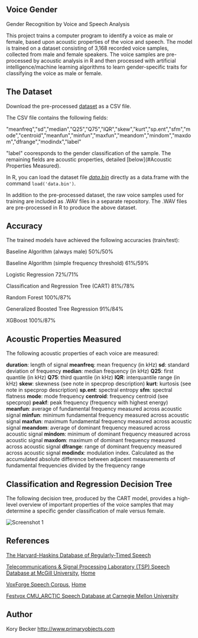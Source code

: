 Voice Gender
------------

Gender Recognition by Voice and Speech Analysis

This project trains a computer program to identify a voice as male or female, based upon acoustic properties of the voice and speech. The model is trained on a dataset consisting of 3,168 recorded voice samples, collected from male and female speakers. The voice samples are pre-processed by acoustic analysis in R and then processed with artificial intelligence/machine learning algorithms to learn gender-specific traits for classifying the voice as male or female.

## The Dataset

Download the pre-processed [dataset](https://raw.githubusercontent.com/primaryobjects/voice-gender/master/voice.csv) as a CSV file.

The CSV file contains the following fields:

"meanfreq","sd","median","Q25","Q75","IQR","skew","kurt","sp.ent","sfm","mode","centroid","meanfun","minfun","maxfun","meandom","mindom","maxdom","dfrange","modindx","label"

"label" cooresponds to the gender classification of the sample. The remaining fields are acoustic properties, detailed [below](#Acoustic Properties Measured).

In R, you can load the dataset file *[data.bin](https://raw.githubusercontent.com/primaryobjects/voice-gender/master/data.bin)* directly as a data.frame with the command ```load('data.bin')```.

In addition to the pre-processed dataset, the raw voice samples used for training are included as .WAV files in a separate repository. The .WAV files are pre-processed in R to produce the above dataset.

## Accuracy

The trained models have achieved the following accuracies (train/test):

Baseline Algorithm (always male)
50%/50%

Baseline Algorithm (simple frequency threshold)
61%/59%

Logistic Regression
72%/71%

Classification and Regression Tree (CART)
81%/78%

Random Forest
100%/87%

Generalized Boosted Tree Regression
91%/84%

XGBoost
100%/87%

## Acoustic Properties Measured

The following acoustic properties of each voice are measured:

**duration**: length of signal
**meanfreq**: mean frequency (in kHz)
**sd**: standard deviation of frequency
**median**: median frequency (in kHz)
**Q25**: first quantile (in kHz)
**Q75**: third quantile (in kHz)
**IQR**: interquantile range (in kHz)
**skew**: skewness (see note in specprop description)
**kurt**: kurtosis (see note in specprop description)
**sp.ent**: spectral entropy
**sfm**: spectral flatness
**mode**: mode frequency
**centroid**: frequency centroid (see specprop)
**peakf**: peak frequency (frequency with highest energy)
**meanfun**: average of fundamental frequency measured across acoustic signal
**minfun**: minimum fundamental frequency measured across acoustic signal
**maxfun**: maximum fundamental frequency measured across acoustic signal
**meandom**: average of dominant frequency measured across acoustic signal
**mindom**: minimum of dominant frequency measured across acoustic signal
**maxdom**: maximum of dominant frequency measured across acoustic signal
**dfrange**: range of dominant frequency measured across acoustic signal
**modindx**: modulation index. Calculated as the accumulated absolute difference between adjacent measurements of fundamental frequencies divided by the frequency range

## Classification and Regression Decision Tree

The following decision tree, produced by the CART model, provides a high-level overview of important properties of the voice samples that may determine a specific gender classification of male versus female.

![Screenshot 1](https://raw.githubusercontent.com/primaryobjects/voice-gender/master/images/voice-plot-1.png)

## References

[The Harvard-Haskins Database of Regularly-Timed Speech](http://www.nsi.edu/~ani/download.html)

[Telecommunications & Signal Processing Laboratory (TSP) Speech Database at McGill University](http://www-mmsp.ece.mcgill.ca/Documents../Downloads/TSPspeech/TSPspeech.pdf), [Home](http://www-mmsp.ece.mcgill.ca/Documents../Data/index.html)

[VoxForge Speech Corpus](http://www.repository.voxforge1.org/downloads/SpeechCorpus/Trunk/Audio/Main/8kHz_16bit/), [Home](http://www.voxforge.org)

[Festvox CMU_ARCTIC Speech Database at Carnegie Mellon University](http://festvox.org/cmu_arctic/)

## Author

Kory Becker
http://www.primaryobjects.com